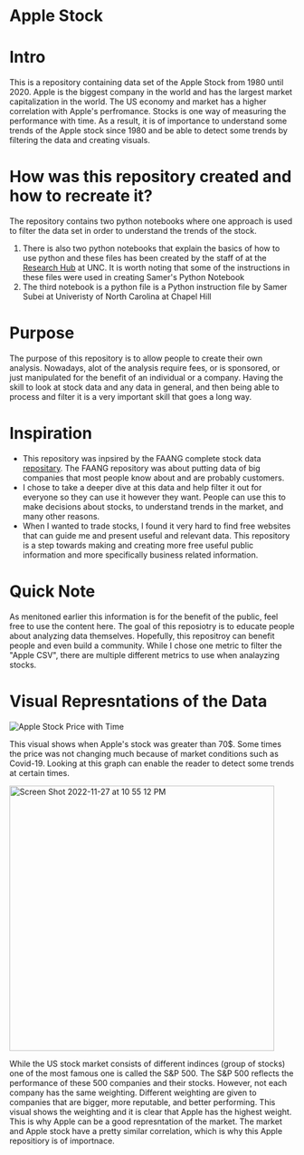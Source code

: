 # Apple Stock
# Intro
This is a repository containing data set of the Apple Stock from 1980 until 2020. Apple is the biggest company in the world and has the largest market capitalization in the world. The US economy and market has a higher correlation with Apple's perfromance. Stocks is one way of measuring the performance with time. As a result, it is of importance to understand some trends of the Apple stock since 1980 and be able to detect some trends by filtering the data and creating visuals.

# How was this repository created and how to recreate it?
The repository contains two python notebooks where one approach is used to filter the data set in order to understand the trends of the stock. 
1. There is also two python notebooks that explain the basics of how to use python and these files has been created by the staff of at the [Research Hub](https://library.unc.edu/hub/) at UNC. It is worth noting that some of the instructions in these files were used in creating Samer's Python Notebook
2. The third notebook is a python file is a Python instruction file by Samer Subei at Univeristy of North Carolina at Chapel Hill

# Purpose
The purpose of this repository is to allow people to create their own analysis. Nowadays, alot of the analysis require fees, or is sponsored, or just manipulated for the benefit of an individual or a company. Having the skill to look at stock data and any data in general, and then being able to process and filter it is a very important skill that goes a long way. 


# Inspiration
- This repository was inpsired by the FAANG complete stock data [repositary](https://www.kaggle.com/datasets/aayushmishra1512/faang-complete-stock-data?resource=download). The FAANG repository was about putting data of big companies that most people know about and are probably customers.
- I chose to take a deeper dive at this data and help filter it out for everyone so they can use it however they want. People can use this to make decisions about stocks, to understand trends in the market, and many other reasons.
- When I wanted to trade stocks, I found it very hard to find free websites that can guide me and present useful and relevant data. This repository is a step towards making and creating more free useful public information and more specifically business related information.


# Quick Note
As menitoned earlier this information is for the benefit of the public, feel free to use the content here. The goal of this reposiotry is to educate people about analyzing data themselves. Hopefully, this repositroy can benefit people and even build a community. While I chose one metric to filter the "Apple CSV", there are multiple different metrics to use when analayzing stocks.

# Visual Represntations of the Data
![Apple Stock Price with Time](https://user-images.githubusercontent.com/118204102/203100055-72488426-5474-4ac5-9e6b-54b0d987939d.jpeg)


This visual shows when Apple's stock was greater than 70$. Some times the price was not changing much because of market conditions such as Covid-19. Looking at this graph can enable the reader to detect some trends at certain times.



<img width="468" alt="Screen Shot 2022-11-27 at 10 55 12 PM" src="https://user-images.githubusercontent.com/118204102/204190900-a13513f7-1046-44ae-8404-26ed97334725.png">


While the US stock market consists of different indinces (group of stocks) one of the most famous one is called the S&P 500. The S&P 500 reflects the performance of these 500 companies and their stocks. However, not each company has the same weighting. Different weighting are given to companies that are bigger, more reputable, and better performing. This visual shows the weighting and it is clear that Apple has the highest weight. This is why Apple can be a good represntation of the market. The market and Apple stock have a pretty similar correlation, which is why this Apple repositiory is of importnace.
